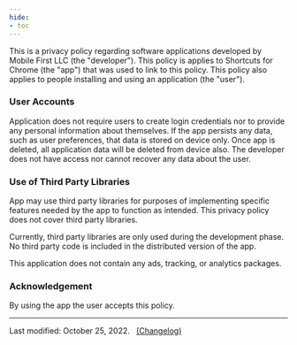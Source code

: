 ```yaml
---
hide:
- toc
---
```


This is a privacy policy regarding software applications developed by Mobile First LLC (the "developer"). This policy is applies to Shortcuts for Chrome (the "app") that was used to link to this policy. This policy also applies to people installing and using an application (the "user").

### User Accounts

Application does not require users to create login credentials nor to provide any personal information about themselves. If the app persists any data, such as user preferences, that data is stored on device only. Once app is deleted, all application data will be deleted from device also. The developer does not have access nor cannot recover any data about the user.

### Use of Third Party Libraries

App may use third party libraries for purposes of implementing specific features needed by the app to function as intended. This privacy policy does not cover third party libraries.

Currently, third party libraries are only used during the development phase. No third party code is included in the distributed version of the app.

This application does not contain any ads, tracking, or analytics packages.

### Acknowledgement

By using the app the user accepts this policy.

***

Last modified: October 25, 2022. &nbsp; [(Changelog)](https://github.com/MobileFirstLLC/shortcuts-for-chrome/commits/main/docs/privacy.md) 

